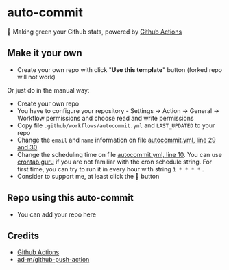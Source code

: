 # auto-commit

🌳 Making green your Github stats, powered by [Github Actions](https://github.com/features/actions)

## Make it your own

- Create your own repo with click "**Use this template**" button (forked repo will not work)

Or just do in the manual way:

- Create your own repo
- You have to configure your repository - Settings -> Action -> General -> Workflow permissions and choose read and write permissions
- Copy file `.github/workflows/autocommit.yml` and `LAST_UPDATED` to your repo
- Change the `email` and `name` information on file [autocommit.yml, line 29 and 30](https://github.com/amir-ranjbr/auto-commit/blob/main/.github/workflows/autocommit.yml#L29)
- Change the scheduling time on file [autocommit.yml, line 10](https://github.com/amir-ranjbr/auto-commit/blob/main/.github/workflows/autocommit.yml#L10). You can use [crontab.guru](https://crontab.guru/) if you are not familiar with the cron schedule string. For first time, you can try to run it in every hour with string `1 * * * *` .
- Consider to support me, at least click the 🌟 button

## Repo using this auto-commit

- You can add your repo here

## Credits

- [Github Actions](https://github.com/features/actions)
- [ad-m/github-push-action](https://github.com/ad-m/github-push-action)

